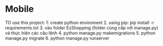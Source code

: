 # Mobile
TO use this project:
1: create python enviroment
2. using pip: pip install -r requirements.txt
3. vào folder EzShopping (folder cùng cấp với manage.py) và thực hiện các câu lệnh
4. python manage.py makemigrations
5. python manage.py migrate
6. python manage.py runserver
